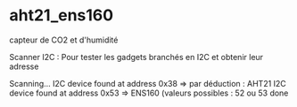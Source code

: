 # aht21_ens160
capteur de CO2 et d'humidité

Scanner I2C : Pour tester les gadgets branchés en I2C et obtenir leur adresse

Scanning...
I2C device found at address 0x38    => par déduction : AHT21
I2C device found at address 0x53    => ENS160 (valeurs possibles : 52 ou 53
done


